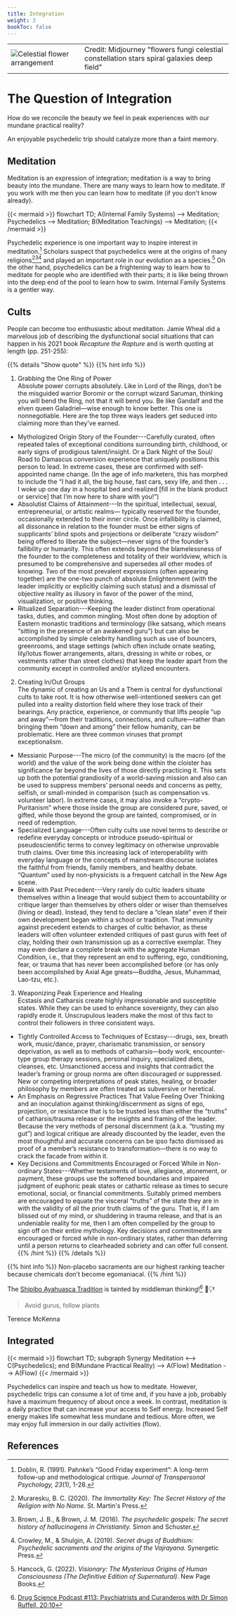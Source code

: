 ```yaml
---
title: Integration
weight: 3
bookToc: false
---
```


<table>
<tr>
<td>
<picture style="display: block;">
<img alt="Celestial flower arrangement" src="celestial_flower_arrangement.webp">
</picture>
</td>
<td class='rotate'><div>Credit: Midjourney "flowers fungi celestial constellation stars spiral galaxies deep field"</div></td>
</tr/>
</table>

# The Question of Integration

How do we reconcile the beauty we feel in peak experiences with our mundane practical reality?

An enjoyable psychedelic trip should catalyze more than a faint memory.

## Meditation

Meditation is an expression of integration; meditation is a way to
bring beauty into the mundane. There are many ways to learn how to
meditate. If you work with me then you can learn how to meditate (if you don't know already).

{{< mermaid >}}
flowchart TD;
  A(Internal Family Systems) --> Meditation;
  Psychedelics --> Meditation;
  B(Meditation Teachings) --> Meditation;
{{< /mermaid >}}

Psychedelic experience is one important way to inspire interest in meditation.[^doblin1991]
Scholars suspect that psychedelics were at the origins of many religions[^muraresku2020][^brown2016][^crowley2019] and played an important role in our evolution as a species.[^hancock2022] On the other hand, psychedelics can be a frightening way to learn how to meditate for people who are identified with their parts; it is like being thrown into the deep end of the pool to learn how to swim. Internal Family Systems is a gentler way.

## Cults

People can become too enthusiastic about meditation. Jamie Wheal did a
marvelous job of describing the dysfunctional social situations that can
happen in his 2021 book *Recapture the Rapture* and is worth quoting at length (pp. 251-255):

{{% details "Show quote" %}}
{{% hint info %}}
1. Grabbing the One Ring of Power   
Absolute power corrupts absolutely. Like in Lord of the Rings, don’t be the misguided
warrior Boromir or the corrupt wizard Saruman, thinking you will bend the Ring, not that
it will bend you. Be like Gandalf and the elven queen Galadriel—wise enough to know
better. This one is nonnegotiable. Here are the top three ways leaders get seduced into
claiming more than they’ve earned.
  - Mythologized Origin Story of the Founder---Carefully curated, often repeated
tales of exceptional conditions surrounding birth, childhood, or early signs of prodigious
talent/insight. Or a Dark Night of the Soul/ Road to Damascus conversion experience that
uniquely positions this person to lead. In extreme cases, these are confirmed with
self-appointed name change. (In the age of info marketers, this has morphed to include the “I
had it all, the big house, fast cars, sexy life, and then . . . I woke up one day in a hospital bed
and realized [fill in the blank product or service] that I’m now here to share with you!”)
  - Absolutist Claims of Attainment---In the spiritual, intellectual, sexual,
entrepreneurial, or artistic realms— typically reserved for the founder, occasionally
extended to their inner circle. Once infallibility is claimed, all dissonance in relation to the
founder must be either signs of supplicants’ blind spots and projections or deliberate
“crazy wisdom” being offered to liberate the subject—never signs of the founder’s fallibility
or humanity. This often extends beyond the blamelessness of the founder to the
completeness and totality of their worldview, which is presumed to be comprehensive
and supersedes all other modes of knowing. Two of the most prevalent expressions (often
appearing together) are the one-two punch of absolute Enlightenment (with the leader
implicitly or explicitly claiming such status) and a dismissal of objective reality as illusory in
favor of the power of the mind, visualization, or positive thinking.
  - Ritualized Separation---Keeping the leader distinct from operational tasks, duties,
and common mingling. Most often done by adoption of Eastern monastic traditions and
terminology (like satsang, which means “sitting in the presence of an awakened guru”)
but can also be accomplished by simple celebrity handling such as use of bouncers,
greenrooms, and stage settings (which often include ornate seating, lily/lotus flower
arrangements, altars, dressing in white or robes, or vestments rather than street clothes)
that keep the leader apart from the community except in controlled and/or stylized
encounters.
2. Creating In/Out Groups   
The dynamic of creating an Us and a Them is central for dysfunctional cults to take root. It is
how otherwise well-intentioned seekers can get pulled into a reality distortion field where they
lose track of their bearings. Any practice, experience, or community that lifts people “up and
away”—from their traditions, connections, and culture—rather than bringing them “down and
among” their fellow humanity, can be problematic. Here are three common viruses that
prompt exceptionalism.
  - Messianic Purpose---The micro (of the community) is the macro (of the world)
and the value of the work being done within the cloister has significance far beyond the
lives of those directly practicing it. This sets up both the potential grandiosity of a
world-saving mission and also can be used to suppress members’ personal needs and
concerns as petty, selfish, or small-minded in comparison (such as compensation vs.
volunteer labor). In extreme cases, it may also invoke a “crypto-Puritanism” where those
inside the group are considered pure, saved, or gifted, while those beyond the group are
tainted, compromised, or in need of redemption.
  - Specialized Language---Often culty cults use novel terms to describe or redefine
everyday concepts or introduce pseudo-spiritual or pseudoscientific terms to convey
legitimacy on otherwise unprovable truth claims. Over time this increasing lack of
interoperability with everyday language or the concepts of mainstream discourse
isolates the faithful from friends, family members, and healthy debate. “Quantum” used
by non-physicists is a frequent catchall in the New Age scene.
  - Break with Past Precedent---Very rarely do cultic leaders situate themselves
within a lineage that would subject them to accountability or critique larger than
themselves by others older or wiser than themselves (living or dead). Instead, they tend
to declare a “clean slate” even if their own development began within a school or
tradition. That immunity against precedent extends to charges of cultic behavior, as
these leaders will often volunteer extended critiques of past gurus with feet of clay,
holding their own transmission up as a corrective exemplar. They may even declare a
complete break with the aggregate Human Condition, i.e., that they represent an end to
suffering, ego, conditioning, fear, or trauma that has never been accomplished before
(or has only been accomplished by Axial Age greats—Buddha, Jesus, Muhammad, Lao-tzu, etc.).
3. Weaponizing Peak Experience and Healing   
Ecstasis and Catharsis create highly impressionable and susceptible states. While they can
be used to enhance sovereignty, they can also rapidly erode it. Unscrupulous leaders
make the most of this fact to control their followers in three consistent ways.
  - Tightly Controlled Access to Techniques of Ecstasy---drugs, sex, breath work,
music/dance, prayer, charismatic transmission, or sensory deprivation, as well as to
methods of catharsis—body work, encounter-type group therapy sessions, personal
inquiry, specialized diets, cleanses, etc. Unsanctioned access and insights that
contradict the leader’s framing or group norms are often discouraged or suppressed.
New or competing interpretations of peak states, healing, or broader philosophy by
members are often treated as subversive or heretical.
  - An Emphasis on Regressive Practices That Value Feeling Over Thinking and an inoculation against thinking/discernment as signs of ego, projection, or resistance that is to be trusted less than either the “truths” of catharsis/trauma release or the insights and framing of the leader. Because the very methods of personal discernment (a.k.a. “trusting my gut”) and logical critique are already discounted by the leader, even the most thoughtful and accurate concerns can be ipso facto dismissed as proof of a member’s resistance to transformation—there is no way to crack the facade from within it.
  - Key Decisions and Commitments Encouraged or Forced While in Non-ordinary States---Whether testaments of love, allegiance, atonement, or payment,
these groups use the softened boundaries and impaired judgment of euphoric peak
states or cathartic release as times to secure emotional, social, or financial
commitments. Suitably primed members are encouraged to equate the visceral
“truths” of the state they are in with the validity of all the prior truth claims of the guru.
That is, if I am blissed out of my mind, or shuddering in trauma release, and that is an
undeniable reality for me, then I am often compelled by the group to sign off on their
entire mythology. Key decisions and commitments are encouraged or forced while in
non-ordinary states, rather than deferring until a person returns to clearheaded
sobriety and can offer full consent.
{{% /hint %}}
{{% /details %}}

{{% hint info %}}
Non-placebo sacraments are our highest ranking teacher because
chemicals don't become egomaniacal.
{{% /hint %}}

The [Shipibo Ayahuasca Tradition](https://www.ayahuascafoundation.org/shipibo-tradition/) is tainted by middleman thinking![^ruffell2024] 🤦🖓

> Avoid gurus, follow plants

Terence McKenna

## Integrated

{{< mermaid >}}
flowchart TD;
  subgraph Synergy
    Meditation <--> C(Psychedelics);
  end
  B(Mundane Practical Reality) --> A(Flow)
  Meditation --> A(Flow)
{{< /mermaid >}}

Psychedelics can inspire and teach us how to meditate.
However, psychedelic trips can consume a lot of time and, if you have a job, probably have a maximum frequency of about once a week.
In contrast, meditation is a daily practice that can increase your access to Self energy.
Increased Self energy makes life somewhat less mundane and tedious.
More often, we may enjoy full immersion in our daily activities (flow).

## References

[^doblin1991]: Doblin, R. (1991). Pahnke’s “Good Friday experiment”: A long-term follow-up and methodological critique. *Journal of Transpersonal Psychology, 23*(1), 1-28.

[^muraresku2020]: Muraresku, B. C. (2020). *The Immortality Key: The Secret History of the Religion with No Name.* St. Martin's Press.

[^brown2016]: Brown, J. B., & Brown, J. M. (2016). *The psychedelic gospels: The secret history of hallucinogens in Christianity.* Simon and Schuster.

[^crowley2019]: Crowley, M., & Shulgin, A. (2019). *Secret drugs of Buddhism: Psychedelic sacraments and the origins of the Vajrayana.* Synergetic Press.

[^hancock2022]: Hancock, G. (2022). *Visionary: The Mysterious Origins of Human Consciousness (The Definitive Edition of Supernatural).* New Page Books.

[^ruffell2024]: [Drug Science Podcast #113: Psychiatrists and Curanderos with Dr Simon Ruffell, 20:10](https://youtu.be/jItersgFTcE?t=1213)
